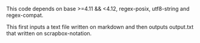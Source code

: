 This code depends on base >=4.11 && <4.12, regex-posix, utf8-string and regex-compat.

This first inputs a text file written on markdown and then outputs output.txt that written on scrapbox-notation.
